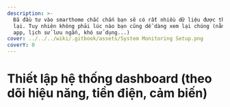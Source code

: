 ```yaml
---
description: >-
  Đã đầu tư vào smarthome chắc chắn bạn sẽ có rất nhiều dữ liệu được thu thập
  lại. Tuy nhiên không phải lúc nào bạn cũng dễ dàng xem lại chúng (nằm ở nhiều
  app, lịch sử lưu ngắn, khó sử dụng...)
cover: ../../../wiki/.gitbook/assets/System Monitoring Setup.png
coverY: 0
---
```


# Thiết lập hệ thống dashboard (theo dõi hiệu năng, tiền điện, cảm biến)

